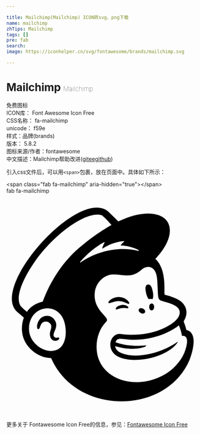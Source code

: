 ```yaml
---

title: Mailchimp(Mailchimp) ICON转svg、png下载
name: mailchimp
zhTips: Mailchimp
tags: []
pre: fab
search: 
image: https://iconhelper.cn/svg/fontawesome/brands/mailchimp.svg

---
```


# Mailchimp  <small style="font-size: 60%;font-weight: 100">Mailchimp</small>


<div class="detail-page">
<p>
<span><span class="badge-success badge">免费图标</span> </span>
<br/>
<span>
ICON库：
<span class="badge-secondary badge">Font Awesome Icon Free</span> 
</span>
<br/>
<span>
CSS名称：
<span class="badge-secondary badge">fa-mailchimp</span> 
</span>
<br/>
<span>
unicode：
<span class="badge-secondary badge">f59e</span> 
<copy-btn content='f59e' btn-title=""></copy-btn>
<copy-btn :content='String.fromCodePoint(parseInt("f59e", 16))' btn-title="复制U"></copy-btn>
</span><br/><span>样式：<span class="badge-light badge">品牌(brands)</span></span>
<br/>
<span>
版本：
<span class="badge-secondary badge">5.8.2</span> 
</span>
<br/>
<span>图标来源/作者：<span class="badge-light badge">fontawesome</span></span> 
<br/>
<span class="zh-detail">中文描述：<span class="badge-primary badge">Mailchimp</span><span class="help-link"><span>帮助改进</span>(<a href="https://gitee.com/liuwave/icon-helper/edit/master/json/fontawesome/brands/mailchimp.json" target="_blank" rel="noopener noreferrer">gitee</a><a href="https://github.com/liuwave/icon-helper/edit/master/json/fontawesome/brands/mailchimp.json" target="_blank" rel="noopener noreferrer">github</a></span>)</span><br/>
</p>
</div>
<div class="alert alert-dark">
  <i class="fab fa-mailchimp fa-xs"></i>
  <i class="fab fa-mailchimp fa-sm"></i>
  <i class="fab fa-mailchimp fa-lg"></i>
  <i class="fab fa-mailchimp fa-2x"></i>
  <i class="fab fa-mailchimp fa-3x"></i>
  <i class="fab fa-mailchimp fa-5x"></i>
  <i class="fab fa-mailchimp fa-7x"></i>
</div>
<div>
  <p>引入css文件后，可以用<code>&lt;span&gt;</code>包裹，放在页面中。具体如下所示：    
  </p>
  <div class="alert alert-primary" style="font-size: 14px">
    &lt;span class="fab fa-mailchimp" aria-hidden="true"&gt;&lt;/span&gt;
    <copy-btn content='<span class="fab fa-mailchimp" aria-hidden="true"></span>'></copy-btn>
  </div>
  <div class="alert alert-secondary">
    <i class="fab fa-mailchimp"
    style="font-size: 24px"
    aria-hidden="true"></i> fab fa-mailchimp
    <copy-btn content="fab fa-mailchimp" btn-title="复制图标名称"></copy-btn>
  </div>
</div>
<div id="svg" class="svg-wrap">
<svg xmlns="http://www.w3.org/2000/svg" viewBox="0 0 448 512"><path d="M330.61 243.52a36.15 36.15 0 0 1 9.3 0c1.66-3.83 1.95-10.43.45-17.61-2.23-10.67-5.25-17.14-11.48-16.13s-6.47 8.74-4.24 19.42c1.26 6 3.49 11.14 6 14.32zM277.05 252c4.47 2 7.2 3.26 8.28 2.13 1.89-1.94-3.48-9.39-12.12-13.09a31.44 31.44 0 0 0-30.61 3.68c-3 2.18-5.81 5.22-5.41 7.06.85 3.74 10-2.71 22.6-3.48 7-.44 12.8 1.75 17.26 3.71zm-9 5.13c-9.07 1.42-15 6.53-13.47 10.1.9.34 1.17.81 5.21-.81a37 37 0 0 1 18.72-1.95c2.92.34 4.31.52 4.94-.49 1.46-2.22-5.71-8-15.39-6.85zm54.17 17.1c3.38-6.87-10.9-13.93-14.3-7s10.92 13.88 14.32 6.97zm15.66-20.47c-7.66-.13-7.95 15.8-.26 15.93s7.98-15.81.28-15.96zm-218.79 78.9c-1.32.31-6 1.45-8.47-2.35-5.2-8 11.11-20.38 3-35.77-9.1-17.47-27.82-13.54-35.05-5.54-8.71 9.6-8.72 23.54-5 24.08 4.27.57 4.08-6.47 7.38-11.63a12.83 12.83 0 0 1 17.85-3.72c11.59 7.59 1.37 17.76 2.28 28.62 1.39 16.68 18.42 16.37 21.58 9a2.08 2.08 0 0 0-.2-2.33c.03.89.68-1.3-3.35-.39zm299.72-17.07c-3.35-11.73-2.57-9.22-6.78-20.52 2.45-3.67 15.29-24-3.07-43.25-10.4-10.92-33.9-16.54-41.1-18.54-1.5-11.39 4.65-58.7-21.52-83 20.79-21.55 33.76-45.29 33.73-65.65-.06-39.16-48.15-51-107.42-26.47l-12.55 5.33c-.06-.05-22.71-22.27-23.05-22.57C169.5-18-41.77 216.81 25.78 273.85l14.76 12.51a72.49 72.49 0 0 0-4.1 33.5c3.36 33.4 36 60.42 67.53 60.38 57.73 133.06 267.9 133.28 322.29 3 1.74-4.47 9.11-24.61 9.11-42.38s-10.09-25.27-16.53-25.27zm-316 48.16c-22.82-.61-47.46-21.15-49.91-45.51-6.17-61.31 74.26-75.27 84-12.33 4.54 29.64-4.67 58.49-34.12 57.81zM84.3 249.55C69.14 252.5 55.78 261.09 47.6 273c-4.88-4.07-14-12-15.59-15-13.01-24.85 14.24-73 33.3-100.21C112.42 90.56 186.19 39.68 220.36 48.91c5.55 1.57 23.94 22.89 23.94 22.89s-34.15 18.94-65.8 45.35c-42.66 32.85-74.89 80.59-94.2 132.4zM323.18 350.7s-35.74 5.3-69.51-7.07c6.21-20.16 27 6.1 96.4-13.81 15.29-4.38 35.37-13 51-25.35a102.85 102.85 0 0 1 7.12 24.28c3.66-.66 14.25-.52 11.44 18.1-3.29 19.87-11.73 36-25.93 50.84A106.86 106.86 0 0 1 362.55 421a132.45 132.45 0 0 1-20.34 8.58c-53.51 17.48-108.3-1.74-126-43a66.33 66.33 0 0 1-3.55-9.74c-7.53-27.2-1.14-59.83 18.84-80.37 1.23-1.31 2.48-2.85 2.48-4.79a8.45 8.45 0 0 0-1.92-4.54c-7-10.13-31.19-27.4-26.33-60.83 3.5-24 24.49-40.91 44.07-39.91l5 .29c8.48.5 15.89 1.59 22.88 1.88 11.69.5 22.2-1.19 34.64-11.56 4.2-3.5 7.57-6.54 13.26-7.51a17.45 17.45 0 0 1 13.6 2.24c10 6.64 11.4 22.73 11.92 34.49.29 6.72 1.1 23 1.38 27.63.63 10.67 3.43 12.17 9.11 14 3.19 1.05 6.15 1.83 10.51 3.06 13.21 3.71 21 7.48 26 12.31a16.38 16.38 0 0 1 4.74 9.29c1.56 11.37-8.82 25.4-36.31 38.16-46.71 21.68-93.68 14.45-100.48 13.68-20.15-2.71-31.63 23.32-19.55 41.15 22.64 33.41 122.4 20 151.37-21.35.69-1 .12-1.59-.73-1-41.77 28.58-97.06 38.21-128.46 26-4.77-1.85-14.73-6.44-15.94-16.67 43.6 13.49 71 .74 71 .74s2.03-2.79-.56-2.53zm-68.47-5.7zm-83.4-187.5c16.74-19.35 37.36-36.18 55.83-45.63a.73.73 0 0 1 1 1c-1.46 2.66-4.29 8.34-5.19 12.65a.75.75 0 0 0 1.16.79c11.49-7.83 31.48-16.22 49-17.3a.77.77 0 0 1 .52 1.38 41.86 41.86 0 0 0-7.71 7.74.75.75 0 0 0 .59 1.19c12.31.09 29.66 4.4 41 10.74.76.43.22 1.91-.64 1.72-69.55-15.94-123.08 18.53-134.5 26.83a.76.76 0 0 1-1-1.12z"/></svg>
</div>
<detail full-name='fa-mailchimp'></detail>

<Vssue title="关于“Mailchimp”的评论" />
    
<div><p>更多关于  Fontawesome Icon Free的信息，参见：<a target="_blank" href="https://iconhelper.cn/fontawesome.html">Fontawesome Icon Free</a>
</p></div>
